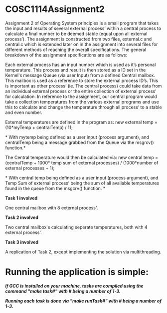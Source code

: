 # COSC1114Assignment2

Assignment 2 of Operating System principles is a small program that takes the input and results of several external process’ within a central process to calculate a final number to be deemed stable (equal upon all external process’).
The assignment is constructed from two files, external.c and central.c which is extended later on in the assignment into several files for different methods of reaching the overall specifications.
The general breakdown of the assignment specifications are as follows:
 
Each external process has an input number which is used as it’s personal temperature. This process and result is then stored as a ID set in the Kernel's message Queue (via user Input) from a defined Central mailbox. This mailbox is used as a reference to store the external process ID’s.
This is important as other process’ (ie. The central process) could take data from an individual external process or the entire collection of external process’ for calculation.
In reference to the assignment, our central program would take a collection temperatures from the various external programs and use this to calculate and change the temperature through all process’ to a stable and even number.

External temperatures are defined in the program as:
new external temp = (10*myTemp + centralTemp) / 11; 

  \* With mytemp being defined as a user input (process argument), and centralTemp being a message grabbed from the Queue via the msgrcv()    function.\*


The Central temperature would then be calculated via:
new central temp = (centralTemp + 1000* temp sum of external processes) / (1000*number of external processes + 1); 

  \* With central temp being defined as a user input (process argument), and Temp Sum of external process’ being the sum of all available   temperatures found in the queue from the msgcrv() function. \*

**Task 1 involved**

One central mailbox with 8 external process'.

**Task 2 involved**

Two central mailbox's calculating seperate temperatures, both with 4 external process'.

**Task 3 involved**

A replication of Task 2, except implementing the solution via multithreading.

# Running the application is simple: 
**_If GCC is installed on your machine, tasks are compiled using the command "make task#" with # being a number of 1-3._**

**_Running each task is done via "make runTask#" with # being a number of 1-3._**
